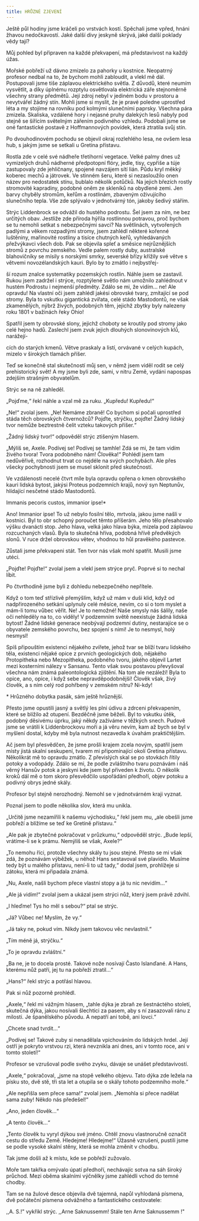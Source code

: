 ```yaml
---
title: HRŮZNÉ ZJEVENÍ
---
```


Ještě půl hodiny jsme kráčeli po vrstvách kostí. Spěchali jsme vpřed, hnáni žhavou nedočkavostí. Jaké další divy jeskyně skrývá, jaké další poklady vědy tají?

Můj pohled byl připraven na každé překvapení, má představivost na každý úžas.

Mořské pobřeží už dávno zmizelo za pahorky u kostnice. Neopatrný profesor nedbal na to, že bychom mohli zabloudit, a vlekl mě dál. Postupovali jsme tiše záplavou elektrického světla. Z důvodů, které neumím vysvětlit, a díky úplnému rozptylu osvětlovala elektrická záře stejnoměrně všechny strany předmětů. Její zdroj nebyl v jediném bodu v prostoru a nevytvářel žádný stín. Mohli jsme si myslit, že je pravé poledne uprostřed léta a my stojíme na rovníku pod kolmými slunečními paprsky. Všechna pára zmizela. Skaliska, vzdálené hory i nejasné pruhy dalekých lesů nabyly pod stejně se šířícím světelným zářením podivného vzhledu. Podobali jsme se oné fantastické postavě z Hoffmannových povídek, která ztratila svůj stín.

Po dvouhodinovém pochodu se objevil okraj rozlehlého lesa, ne ovšem lesa hub, s jakým jsme se setkali u Gretina přístavu.

Rostla zde v celé své nádheře třetihorní vegetace. Velké palmy dnes už vymizelých druhů nádherné předpotopní flóry, jedle, tisy, cypřiše a túje zastupovaly zde jehličnany, spojené navzájem sítí lián. Půdu kryl měkký koberec mechů a játrovek. Ve stinném šeru, které si nezasloužilo onen název pro nedostatek stínu, bublalo několik potůčků. Na jejich březích rostly stromovité kapradiny, podobné oněm ze skleníků na obydlené zemi. Jen barvy chyběly stromům, keřům a rostlinám, zbaveným oživujícího slunečního tepla. Vše zde splývalo v jednotvárný tón, jakoby šedivý stářím.

Strýc Liddenbrock se odvážil do hustého podrostu. Šel jsem za ním, ne bez určitých obav. Jestliže zde příroda hýřila rostlinnou potravou, proč bychom se tu nemohli setkat s nebezpečnými savci? Na světlinách, vytvořených padlými a věkem rozpadlými stromy, jsem zahlédl některé kořenné luštěniny, mařinovité rostliny a tisíce chutných keřů, vyhledávaných přežvýkavci všech dob. Pak se objevila spleť a směsice nejrůznějších stromů z povrchu zemského. Vedle palem rostly duby, australské blahovičníky se mísily s norskými smrky, severské břízy křížily své větve s větvemi novozélandských kauri. Bylo by to zmátlo i nejbystřej-

ší rozum znalce systematiky pozemských rostlin. Náhle jsem se zastavil. Rukou jsem zadržel i strýce, rozptýlené světlo nám umožnilo zahlédnout v hustém Podrostu i nejmenší předměty. Zdálo se mi, že vidím… ne! Ale opravdu! Na vlastní oči jsem zahlédl jakési obrovské tvary, zmítající se pod stromy. Byla to vskutku gigantická zvířata, celé stádo Mastodontů, ne však zkamenělých, nýbrž živých, podobných těm, jejichž zbytky byly nalezeny roku 1801 v bažinách řeky Ohio!

Spatřil jsem ty obrovské slony, jejichž choboty se kroutily pod stromy jako celé hejno hadů. Zaslechl jsem zvuk jejich dlouhých slonovinových klů, narážejí-

cích do starých kmenů. Větve praskaly a listí, orvávané v celých kupách, mizelo v širokých tlamách příšer.

Teď se konečně stal skutečností můj sen, v němž jsem viděl rodit se celý prehistorický svět! A my jsme byli zde, sami, v nitru Země, vydáni napospas zdejším strašným obyvatelům.

Strýc se na ně zahleděl.

„Pojďme,“ řekl náhle a vzal mě za ruku. „Kupředu! Kupředu!“

„Ne!“ zvolal jsem. „Ne! Nemáme zbraně! Co bychom si počali uprostřed stáda těch obrovských čtvernožců? Pojďte, strýčku, pojďte! Žádný lidský tvor nemůže beztrestně čelit vzteku takových příšer.“

„Žádný lidský tvor!“ odpověděl strýc ztišeným hlasem.

„Mýlíš se, Axele. Podívej se! Podívej se tamhle! Zdá se mi, že tam vidím živého tvora! Tvora podobného nám! Člověka!“ Pohlédl jsem tam nedůvěřivě, rozhodnut trvat co nejdéle na svých pochybách. Ale přes všecky pochybnosti jsem se musel sklonit před skutečností.

Ve vzdálenosti necelé čtvrt míle byla opravdu opřena o kmen obrovského kauri lidská bytost, jakýsi Proteus podzemních krajů, nový syn Neptunův, hlídající nesčetné stádo Mastodontů.

Immanis pecoris custos, immanior ipse!\*

Ano! Immanior ipse! To už nebylo fosilní tělo, mrtvola, jakou jsme našli v kostnici. Byl to obr schopný poroučet těmto příšerám. Jeho tělo přesahovalo výšku dvanácti stop. Jeho hlava, velká jako hlava býka, mizela pod záplavou rozcuchaných vlasů. Byla to skutečná hříva, podobná hřívě předvěkých slonů. V ruce držel obrovskou větev, vhodnou to hůl pravěkého pastevce.

Zůstali jsme překvapeni stát. Ten tvor nás však mohl spatřit. Musili jsme utéci.

„Pojďte! Pojďte!“ zvolal jsem a vlekl jsem strýce pryč. Poprvé si to nechal líbit.

Po čtvrthodině jsme byli z dohledu nebezpečného nepřítele.

Když o tom teď střízlivě přemýšlím, když už mám v duši klid, když od nadpřirozeného setkání uplynuly celé měsíce, nevím, co si o tom myslet a mám-li tomu vůbec věřit. Ne! Je to nemožné! Naše smysly nás šálily, naše oči nehleděly na to, co viděly! V podzemním světě neexistuje žádná lidská bytost! Žádné lidské generace neobývají podzemní dutiny, nestarajíce se o obyvatele zemského povrchu, bez spojení s nimi! Je to nesmysl, holý nesmysl!

Spíš připouštím existenci nějakého zvířete, jehož tvar se blíží tvaru lidského těla, existenci nějaké opice z prvních geologických dob, nějakého Protopitheka nebo Mezopitheka, podobného tvoru, jakého objevil Lartet mezi kosterními nálezy v Sansanu. Tento však svou postavou převyšoval všechna nám známá paleontologická zjištění. Na tom ale nezáleží! Byla to opice, ano, opice, i když sebe nepravděpodobnější! Člověk však, živý člověk, a s ním celý rod pohřbený v zemském nitru? Ni-kdy!

\* Hrůzného dobytka pasák, sám ještě hrůznější.

Přesto jsme opustili jasný a světlý les plni údivu a zdrceni překvapením, které se blížilo až otupení. Bezděčně jsme běželi. Byl to vskutku útěk, podobný děsivému úprku, jaký někdy zažíváme v těžkých snech. Pudově jsme se vrátili k Liddenbrockovu moři a já věru nevím, kam až bych se byl v myšlení dostal, kdyby mě byla nutnost nezavedla k úvahám praktičtějším.

Ač jsem byl přesvědčen, že jsme prošli krajem zcela novým, spatřil jsem místy jistá skalní seskupení, tvarem mi připomínající okolí Gretina přístavu. Několikrát mě to opravdu zmátlo. Z převislých skal se po stovkách řítily potoky a vodopády. Zdálo se mi, že podle zvláštního tvaru poznávám i náš věrný Hansův potok a jeskyni kde jsem byl přiveden k životu. O několik kroků dál mě o tom skoro přesvědčilo uspořádání předhoří, objev potoku a podivný obrys jedné skály.

Profesor byl stejně nerozhodný. Nemohl se v jednotvárném kraji vyznat.

Poznal jsem to podle několika slov, která mu unikla.

„Určitě jsme nezamířili k našemu východisku,“ řekl jsem mu, „ale obešli jsme pobřeží a blížíme se teď ke Gretině přístavu.“

„Ale pak je zbytečné pokračovat v průzkumu,“ odpověděl strýc. „Bude lepší, vrátíme-li se k prámu. Nemýlíš se však, Axele?“

„To nemohu říci, protože všechny skály tu jsou stejné. Přesto se mi však zdá, že poznávám výběžek, u něhož Hans sestavoval své plavidlo. Musíme tedy být u malého přístavu, není-li to už tady,“ dodal jsem, prohlížeje si zátoku, která mi připadala známá.

„Nu, Axele, našli bychom přece vlastní stopy a já tu nic nevidím…“

„Ale já vidím!“ zvolal jsem a ukázal jsem strýci nůž, který jsem právě zdvihl.

„I hleďme! Tys ho měl s sebou?“ ptal se strýc.

„Já? Vůbec ne! Myslím, že vy.“

„Já taky ne, pokud vím. Nikdy jsem takovou věc nevlastnil.“

„Tím méně já, strýčku.“

„To je opravdu zvláštní.“

„Ba ne, je to docela prosté. Takové nože nosívají Často Islanďané. A Hans, kterému nůž patří, jej tu na pobřeží ztratil…“

„Hans?“ řekl strýc a potřásl hlavou.

Pak si nůž pozorně prohlédl.

„Axele,“ řekl mi vážným hlasem, „tahle dýka je zbraň ze šestnáctého století, skutečná dýka, jakou nosívali šlechtici za pasem, aby s ní zasazovali ránu z milosti. Je španělského původu. A nepatří ani tobě, ani lovci.“

„Chcete snad tvrdit…“

„Podívej se! Takové zuby si nenadělala vpichováním do lidských hrdel. Její ostří je pokryto vrstvou rzi, která nevznikla ani dnes, ani v tomto roce, ani v tomto století!“

Profesor se vzrušoval podle svého zvyku, dávaje se unášet představivostí.

„Axele,“ pokračoval, „jsme na stopě velkého objevu. Tato dýka zde ležela na písku sto, dvě stě, tři sta let a otupila se o skály tohoto podzemního moře.“

„Ale nepřišla sem přece sama!“ zvolal jsem. „Nemohla si přece nadělat sama zuby! Někdo nás předešel!“

„Ano, jeden člověk…“

„A tento člověk…“

„Tento člověk tu vyryl dýkou své jméno. Chtěl znovu vlastnoručně označit cestu do středu Země. Hledejme! Hledejme!“ Úžasně vzrušeni, pustili jsme se podle vysoké skalní stěny, která se mohla změnit v chodbu.

Tak jsme došli až k místu, kde se pobřeží zužovalo.

Moře tam takřka omývalo úpatí předhoří, nechávajíc sotva na sáh široký průchod. Mezi oběma skalními výčnělky jsme zahlédli vchod do temné chodby.

Tam se na žulové desce objevila dvě tajemná, napůl vyhlodaná písmena, dvě počáteční písmena odvážného a fantastického cestovatele:

,,A. S.!" vykřikl strýc. ,,Arne Saknussemm! Stále ten Arne Saknussemm !"

